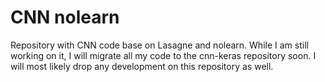 # CNN nolearn
Repository with CNN code base on Lasagne and nolearn. While I am still working on it, I will migrate all my code to the cnn-keras repository soon. I will most likely drop any development on this repository as well.
